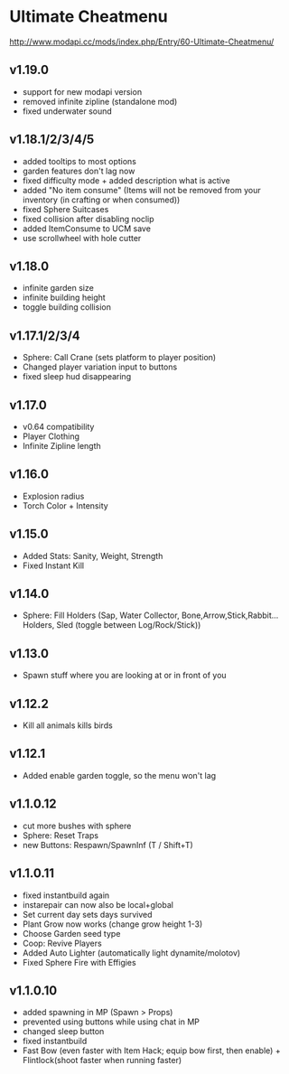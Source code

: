 # Ultimate Cheatmenu
http://www.modapi.cc/mods/index.php/Entry/60-Ultimate-Cheatmenu/

## v1.19.0
- support for new modapi version
- removed infinite zipline (standalone mod)
- fixed underwater sound

## v1.18.1/2/3/4/5
- added tooltips to most options
- garden features don't lag now
- fixed difficulty mode + added description what is active
- added "No item consume" (Items will not be removed from your inventory (in crafting or when consumed))
- fixed Sphere Suitcases
- fixed collision after disabling noclip
- added ItemConsume to UCM save
- use scrollwheel with hole cutter

## v1.18.0
- infinite garden size
- infinite building height
- toggle building collision

## v1.17.1/2/3/4
- Sphere: Call Crane (sets platform to player position)
- Changed player variation input to buttons
- fixed sleep hud disappearing

## v1.17.0
- v0.64 compatibility
- Player Clothing
- Infinite Zipline length

## v1.16.0
- Explosion radius
- Torch Color + Intensity

## v1.15.0
- Added Stats: Sanity, Weight, Strength
- Fixed Instant Kill

## v1.14.0
- Sphere: Fill Holders (Sap, Water Collector, Bone,Arrow,Stick,Rabbit... Holders, Sled (toggle between Log/Rock/Stick))

## v1.13.0
- Spawn stuff where you are looking at or in front of you

## v1.12.2
- Kill all animals kills birds

## v1.12.1
- Added enable garden toggle, so the menu won't lag

## v1.1.0.12
- cut more bushes with sphere
- Sphere: Reset Traps
- new Buttons: Respawn/SpawnInf (T / Shift+T)

## v1.1.0.11
- fixed instantbuild again
- instarepair can now also be local+global
- Set current day sets days survived
- Plant Grow now works (change grow height 1-3)
- Choose Garden seed type
- Coop: Revive Players
- Added Auto Lighter (automatically light dynamite/molotov)
- Fixed Sphere Fire with Effigies

## v1.1.0.10
- added spawning in MP (Spawn > Props)
- prevented using buttons while using chat in MP
- changed sleep button
- fixed instantbuild
- Fast Bow (even faster with Item Hack; equip bow first, then enable) + Flintlock(shoot faster when running faster)